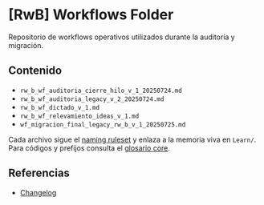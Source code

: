 # [RwB] Workflows Folder

Repositorio de workflows operativos utilizados durante la auditoría y migración.

## Contenido
- `rw_b_wf_auditoria_cierre_hilo_v_1_20250724.md`
- `rw_b_wf_auditoria_legacy_v_2_20250724.md`
- `rw_b_wf_dictado_v_1.md`
- `rw_b_wf_relevamiento_ideas_v_1.md`
- `wf_migracion_final_legacy_rw_b_v_1_20250725.md`

Cada archivo sigue el [naming ruleset](../template/naming/rw_b_naming_ruleset_v_2_20250727.md) y enlaza a la memoria viva en `Learn/`.
Para códigos y prefijos consulta el [glosario core](../knowledges/glossary/rw_b_glosario_code_v_0_core.md).

## Referencias
- [Changelog](../Learn/chglog/rw_b_chglog_v_2_20250724.md)
